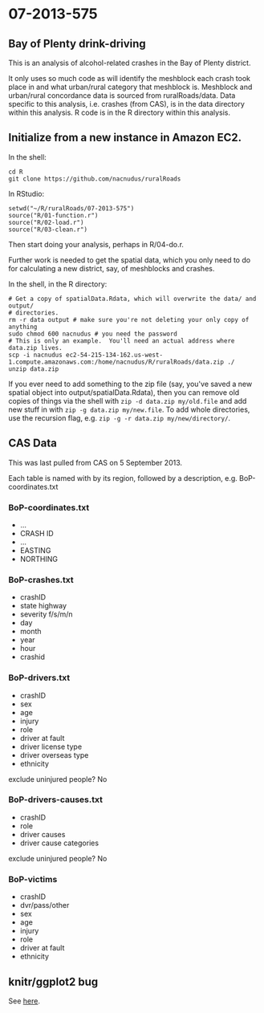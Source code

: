 07-2013-575
===========
Bay of Plenty drink-driving
---------------------------

This is an analysis of alcohol-related crashes in the Bay of Plenty district.

It only uses so much code as will identify the meshblock each crash took place in and what urban/rural category that meshblock is.  Meshblock and urban/rural concordance data is sourced from ruralRoads/data.  Data specific to this analysis, i.e. crashes (from CAS), is in the data directory within this analysis.  R code is in the R directory within this analysis.

Initialize from a new instance in Amazon EC2.
---------------------------------------------

In the shell:
```
cd R
git clone https://github.com/nacnudus/ruralRoads
```

In RStudio:
```
setwd("~/R/ruralRoads/07-2013-575")
source("R/01-function.r")
source("R/02-load.r")
source("R/03-clean.r")
```
Then start doing your analysis, perhaps in R/04-do.r.

Further work is needed to get the spatial data, which you only need to do for calculating a new district, say, of meshblocks and crashes.

In the shell, in the R directory:
```
# Get a copy of spatialData.Rdata, which will overwrite the data/ and output/
# directories.
rm -r data output # make sure you're not deleting your only copy of anything
sudo chmod 600 nacnudus # you need the password
# This is only an example.  You'll need an actual address where data.zip lives.
scp -i nacnudus ec2-54-215-134-162.us-west-1.compute.amazonaws.com:/home/nacnudus/R/ruralRoads/data.zip ./
unzip data.zip
```

If you ever need to add something to the zip file (say, you've saved a new spatial object into output/spatialData.Rdata), then you can remove old copies of things via the shell with `zip -d data.zip my/old.file` and add new stuff in with `zip -g data.zip my/new.file`.  To add whole directories, use the recursion flag, e.g. `zip -g -r data.zip my/new/directory/`.


CAS Data
--------
This was last pulled from CAS on 5 September 2013.

Each table is named with by its region, followed by a description, e.g. BoP-coordinates.txt

### BoP-coordinates.txt
* ...
* CRASH ID
* ...
* EASTING
* NORTHING

### BoP-crashes.txt
* crashID
* state highway
* severity f/s/m/n
* day
* month
* year
* hour
* crashid

### BoP-drivers.txt
* crashID
* sex
* age
* injury
* role
* driver at fault
* driver license type
* driver overseas type
* ethnicity

exclude uninjured people? No

### BoP-drivers-causes.txt
* crashID
* role
* driver causes
* driver cause categories

exclude uninjured people? No

### BoP-victims
* crashID
* dvr/pass/other
* sex
* age
* injury
* role
* driver at fault
* ethnicity

knitr/ggplot2 bug
-----------------
See [here](https://github.com/hadley/evaluate/pull/26).